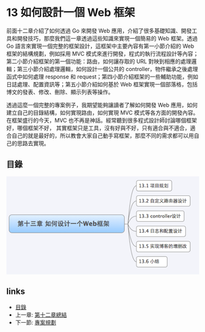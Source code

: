 # 13 如何設計一個 Web 框架

前面十二章介紹了如何透過 Go 來開發 Web 應用，介紹了很多基礎知識、開發工具和開發技巧，那麼我們這一章透過這些知識來實現一個簡易的 Web 框架。透過 Go 語言來實現一個完整的框架設計，這框架中主要內容有第一小節介紹的 Web 框架的結構規劃，例如採用 MVC 模式來進行開發，程式的執行流程設計等內容；第二小節介紹框架的第一個功能：路由，如何讓存取的 URL 對映到相應的處理邏輯；第三小節介紹處理邏輯，如何設計一個公共的 controller，物件繼承之後處理函式中如何處理 response 和 request；第四小節介紹框架的一些輔助功能，例如日誌處理、配置資訊等；第五小節介紹如何基於 Web 框架實現一個部落格，包括博文的發表、修改、刪除、顯示列表等操作。

透過這麼一個完整的專案例子，我期望能夠讓讀者了解如何開發 Web 應用，如何建立自己的目錄結構，如何實現路由，如何實現 MVC 模式等各方面的開發內容。在框架盛行的今天，MVC 也不再是神話。經常聽到很多程式設計師討論哪個框架好，哪個框架不好， 其實框架只是工具，沒有好與不好，只有適合與不適合，適合自己的就是最好的，所以教會大家自己動手寫框架，那麼不同的需求都可以用自己的思路去實現。

## 目錄

  ![](images/navi13.png)

## links

* [目錄](preface.md)
* 上一章: [第十二章總結](12.5.md)
* 下一節: [專案規劃](13.1.md)
